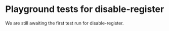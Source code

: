 # Playground tests for disable-register
We are still awaiting the first test run for disable-register.
